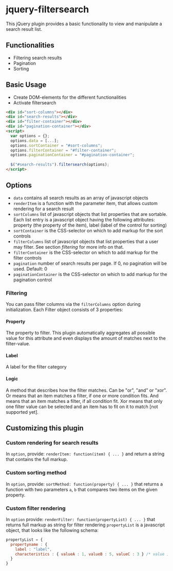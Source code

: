 # jquery-filtersearch

This jQuery plugin provides a basic functionality to view and manipulate a search result list.

## Functionalities

- Filtering search results
- Pagination
- Sorting

## Basic Usage

- Create DOM-elements for the different functionalities
- Activate filtersearch

```html
<div id="sort-columns"></div>
<div id="search-results"></div>
<div id="filter-container"></div>
<div id="pagination-container"></div>
<script>
  var options = {};
  options.data = [...];
  options.sortContainer = "#sort-columns";
  options.filterContainer = "#filter-container";
  options.paginationContainer = "#pagination-container";
  
  $("#search-results").filtersearch(options);
</script>
```

## Options
- `data` contains all search results as an array of javascript objects
- `renderItem` is a function with the parameter item, that allows custom rendering for a search result
- `sortColumns` list of javascript objects that list properties that are sortable. Each list entry is a javascript object having the following attributes: property (the property of the item), label (label of the control for sorting)
- `sortContainer` is the CSS-selector on which to add markup for the sort controls
- `filterColumns` list of javascript objects that list properties that a user may filter. See section *filtering* for more info on that.
- `filterContainer` is the CSS-selector on which to add markup for the filter controls
- `pagination` number of search results per page. If 0, no pagination will be used. Default: 0
- `paginationContainer` is the CSS-selector on which to add markup for the pagination control


### Filtering
You can pass filter columns via the `filterColumns` option during initialization.
Each Filter object consists of 3 properties:

#### Property
The property to filter. This plugin automatically aggregates all possible value for this attribute and even displays the amount of matches next to the filter-value.

#### Label
A label for the filter category

#### Logic
A method that describes how the filter matches. Can be "or", "and" or "xor".
Or means that an item matches a filter, if one or more condition fits.
And means that an item matches a filter, if all condition fit.
Xor means that only one filter value can be selected and an item has to fit on it to match [not supported yet].

## Customizing this plugin

### Custom rendering for search results
In `option`, provide: `renderItem: function(item) { ... }` and return a string that contains the full markup.

### Custom sorting method
In `option`, provide: `sortMethod: function(property) { ... }` that returns a function with two parameters `a`, `b` that compares two items on the given property.

### Custom filter rendering
In `option` provide: `renderFilter: function(propertyList) { ... }` that returns full markup as string for filter rendering
`propertyList` is a javascript object, that looks like the following schema:

```javascript
propertyList = {
  propertyname : { 
    label : "label", 
    characteristics : { valueA : 1, valueB : 5, valueC : 3 } /* value is the number of matches */
  }
}
```

